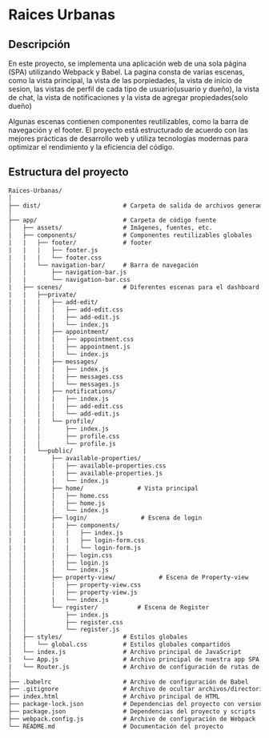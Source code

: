 # Raices Urbanas

## Descripción

En este proyecto, se implementa una aplicación web de una sola página (SPA) utilizando Webpack y Babel. La pagina consta de varias escenas, como la vista principal, la vista de las porpiedades, la vista de inicio de sesion, las vistas de perfil de cada tipo de usuario(usuario y dueño), la vista de chat, la vista de notificaciones y la vista de agregar propiedades(solo dueño) 

Algunas escenas contienen componentes reutilizables, como la barra de navegación y el footer. El proyecto está estructurado de acuerdo con las mejores prácticas de desarrollo web y utiliza tecnologías modernas para optimizar el rendimiento y la eficiencia del código.

## Estructura del proyecto
```txt
Raices-Urbanas/
│
├── dist/                       # Carpeta de salida de archivos generados por Webpack
│
├── app/                        # Carpeta de código fuente
│   ├── assets/                 # Imágenes, fuentes, etc.
│   ├── components/             # Componentes reutilizables globales
|   |   ├── footer/             # footer
|   |   |   ├── footer.js
|   |   |   └── footer.css
│   |   └── navigation-bar/     # Barra de navegación
│   |       ├── navigation-bar.js
│   |       └── navigation-bar.css
|   ├── scenes/                 # Diferentes escenas para el dashboard
|   |   ├──private/
|   |   |   ├── add-edit/
│   │   │   |   ├── add-edit.css
│   │   │   |   ├── add-edit.js
│   │   │   |   └── index.js
|   |   |   ├── appointment/
│   │   │   |   ├── appointment.css
│   │   │   |   ├── appointment.js
│   │   │   |   └── index.js
|   |   |   ├── messages/
│   │   │   |   ├── index.js
│   │   │   |   ├── messages.css
│   │   │   |   └── messages.js
|   |   |   ├── notifications/
│   │   │   |   ├── index.js
│   │   │   |   ├── add-edit.css
│   │   │   |   └── add-edit.js
|   |   |   └── profile/
│   │   │       ├── index.js
│   │   │       ├── profile.css
│   │   │       └── profile.js
|   |   └──public/
|   |       ├── available-properties/
│   │       |   ├── available-properties.css
│   │       |   ├── available-properties.js
│   │       |   └── index.js
│   │       ├── home/               # Vista principal
│   │       |   ├── home.css
│   │       |   ├── home.js
│   │       |   └── index.js
│   │       ├── login/               # Escena de login
│   │       |   ├── components/
|   |       |   |   ├── index.js
|   |       |   |   ├── login-form.css
|   |       |   |   └── login-form.js
│   │       |   ├── login.css
│   │       |   ├── login.js
│   │       |   └── index.js
│   │       ├── property-view/            # Escena de Property-view
│   │       |   ├── property-view.css
│   │       |   ├── property-view.js
│   │       |   └── index.js
│   │       └── register/           # Escena de Register
│   │           ├── index.js
│   │           ├── register.css
│   │           └── register.js
│   ├── styles/                 # Estilos globales
│   │   └── global.css          # Estilos globales compartidos
│   └── index.js                # Archivo principal de JavaScript
|   └── App.js                  # Archivo principal de nuestra app SPA
|   └── Router.js               # Archivo de configuración de rutas de nuestra app SPA
│
├── .babelrc                    # Archivo de configuración de Babel
├── .gitignore                  # Archivo de ocultar archivos/directorios a Git
├── index.html                  # Archivo principal de HTML
├── package-lock.json           # Dependencias del proyecto con versiones exactas
├── package.json                # Dependencias del proyecto y scripts
├── webpack.config.js           # Archivo de configuración de Webpack
└── README.md                   # Documentación del proyecto
```